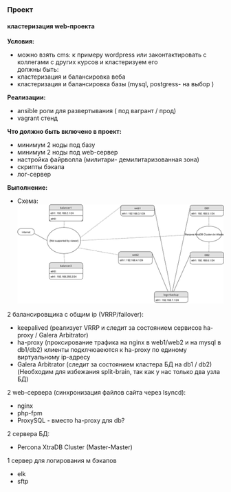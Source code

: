 ### Проект
#### кластеризация web-проекта

**Условия:**  
- можно взять cms: к примеру wordpress или законтактировать с коллегами с других курсов и кластеризуем его  
должны быть:  
- кластеризация и балансировка веба  
- кластеризация и балансировка базы (mysql, postgress- на выбор )  

**Реализации:**  
- ansible роли для развертывания ( под вагрант / прод)  
- vagrant стенд  

**Что должно быть включено в проект:**  
- минимум 2 ноды под базу  
- минимум 2 ноды под web-сервер  
- настройка файрволла (милитари- демилитаризованная зона)  
- скрипты бэкапа  
- лог-сервер  


**Выполнение:**  

- Схема:
![schema](https://raw.githubusercontent.com/YogSottot/otus_linux_1804/master/5.Project/Networkchart_cluster.svg?sanitize=true)

2 балансировщика с общим ip (VRRP/failover):  
- keepalived (реализует VRRP и следит за состоянием сервисов ha-proxy / Galera Arbitrator)  
- ha-proxy (проксирование трафика на nginx в web1/web2 и на mysql в db1/db2)  клиенты подклчюаеются к ha-proxy по единому виртуальному ip-адресу
- Galera Arbitrator (следит за состоянием кластера БД на db1 / db2)  (Необходим для избежания split-brain, так как у нас только два узла БД)

2 web-сервера (синхронизация файлов сайта через lsyncd):  
- nginx  
- php-fpm  
- ProxySQL - вместо ha-proxy для db?

2 сервера БД:
- Percona XtraDB Cluster (Master-Master)

1 сервер для логирования м бэкапов
- elk
- sftp
